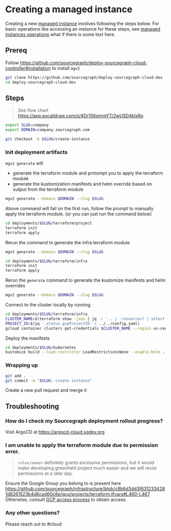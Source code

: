 # Creating a managed instance

Creating a new [managed instance](./index.md) involves following the steps below.
For basic operations like accessing an instance for these steps, see [managed instances operations](../operations.md) what if there is some text here.

## Prereq

Follow https://github.com/sourcegraph/deploy-sourcegraph-cloud-controller#installation to install `mgv2`

```sh
git clone https://github.com/sourcegraph/deploy-sourcegraph-cloud-dev
cd deploy-sourcegraph-cloud-dev
```

## Steps

> See flow chart https://app.excalidraw.com/s/4Dr1S6qmmY7/2wUSD4kIxRo

```sh
export SLUG=company
export DOMAIN=company.sourcegraph.com
```

```sh
git checkout -b $SLUG/create-instance
```

### Init deployment artifacts

`mgv2 generate` will

- generate the terraform module and prmompt you to apply the terraform module
- generate the kustomization manifests and helm override based on output from the terraform module

```sh
mgv2 generate --domain $DOMAIN --slug $SLUG
```

Above command will fail on the first run, follow the prompt to manually apply the terraform module. (or you can just run the command below)

```sh
cd deployments/$SLUG/terraform/project
terraform init
terraform apply
```

Rerun the command to generate the infra terraform module

```sh
mgv2 generate --domain $DOMAIN --slug $SLUG
```

```sh
cd deployments/$SLUG/terraform/infra
terraform init
terraform apply
```

Rerun the `generate` command to generate the kustomize manifests and helm overrides

```sh
mgv2 generate --domain $DOMAIN --slug $SLUG
```

Connect to the cluster locally by running

```sh
cd deployments/$SLUG/terraform/infra
CLUSTER_NAME=$(terraform show -json | jq -r '.. | .resources? | select(.!=null) | .[] | select((.type == "google_container_cluster") and (.mode == "managed")) | .values.name')
PROJECT_ID=$(yq '.status.gcpProjectID' < ../../config.yaml)
gcloud container clusters get-credentials $CLUSTER_NAME --region us-central1 --project $PROJECT_ID
```

Deploy the manifests

```sh
cd deployments/$SLUG/kubernetes
kustomize build --load-restrictor LoadRestrictionsNone --enable-helm . | kubectl apply -f -
```

### Wrapping up

```sh
git add .
git commit -m "$SLUG: create instance"
```

Create a new pull request and merge it

## Troubleshooting

### How do I check my Sourcegraph deployment rollout progress?

Visit ArgoCD at https://argocd-cloud.sgdev.org

### I am unable to apply the terraform module due to permission error.

> `roles/owner` definitely grants excessive permissions, but it would make developing greenfield project much easier and we will revist permissions at a later day.

Ensure the Google Group you belong to is present here https://github.com/sourcegraph/infrastructure/blob/c8b6d3dd3f6312334281d8261523b4d6cad60c8e/gcp/projects/terraform.tfvars#L460-L467. Otherwise, consult [GCP access process](../../../engineering/dev/process/gcp_access_process.md#standard-access-for-permanent-access-to-resources-projects-or-assets) to obtain access.

### Any other questions?

Please reach out to #cloud
